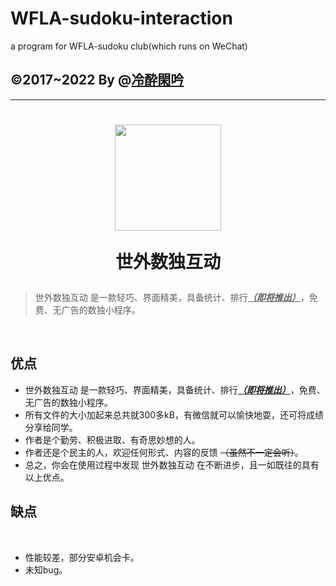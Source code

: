 # WFLA-sudoku-interaction
a program for WFLA-sudoku club(which runs on WeChat)
## ©2017~2022 By @[冷酔閑吟](https://github.com/Jint-lzxy)
****
<h1 align="center">
	<img width="170" src="https://github.com/WinnieJt/WFLA-sudoku-interaction/blob/master/WFLA-sudoku-interaction/images/trim.jpg" />
  	<p>世外数独互动</p>
</h1>




> 世外数独互动 是一款轻巧、界面精美，具备统计、排行<u>***（即将推出）***</u>，免费、无广告的数独小程序。

<br>

## 优点

  - 世外数独互动 是一款轻巧、界面精美，具备统计、排行<u>***（即将推出）***</u>，免费、无广告的数独小程序。
  - 所有文件的大小加起来总共就300多kB，有微信就可以愉快地耍，还可将成绩分享给同学。
  - 作者是个勤劳、积极进取、有奇思妙想的人。
  - 作者还是个民主的人，欢迎任何形式、内容的反馈 ~~（虽然不一定会听）~~。
  - 总之，你会在使用过程中发现 世外数独互动 在不断进步，且一如既往的具有以上优点。

## 缺点

  
  - 性能较差，部分安卓机会卡。
  - 未知bug。

